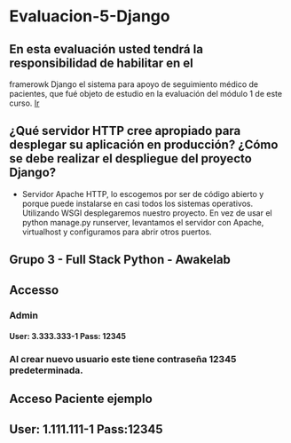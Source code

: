 # Evaluacion-5-Django

## En esta evaluación usted tendrá la responsibilidad de habilitar en el
framerowk Django el sistema para apoyo de seguimiento médico de
pacientes, que fué objeto de estudio en la evaluación del módulo 1 de
este curso. [Ir](https://pcidsoto.github.io/Evaluacion-Modulo-1/)

## ¿Qué servidor HTTP cree apropiado para desplegar su aplicación en producción? ¿Cómo se debe realizar el despliegue del proyecto Django?

- Servidor Apache HTTP, lo escogemos por ser de código abierto y porque puede instalarse en casi todos los sistemas operativos.
Utilizando WSGI desplegaremos nuestro proyecto.
En vez de usar el python manage.py runserver, levantamos el servidor con Apache, virtualhost y configuramos para abrir otros puertos.

## Grupo 3 - Full Stack Python - Awakelab

## Accesso
### Admin
#### User: 3.333.333-1 Pass: 12345
### Al crear nuevo usuario este tiene contraseña 12345 predeterminada.


## Acceso Paciente ejemplo
## User: 1.111.111-1 Pass:12345
